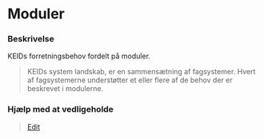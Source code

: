 # Moduler

### Beskrivelse

KEIDs forretningsbehov fordelt på moduler.

> KEIDs system landskab, er en sammensætning af fagsystemer. Hvert af fagsystemerne understøtter et eller flere af de behov der er beskrevet i modulerne.

### Hjælp med at vedligeholde

> [Edit](https://github.com/FMDatahub/Portal/blob/main/docs/Moduler/index.md)
